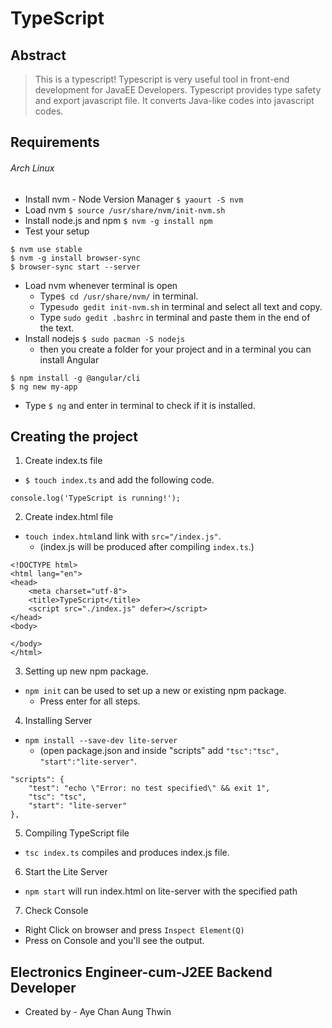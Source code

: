 # TypeScript
## Abstract
> This is a typescript!
> Typescript is very useful tool in front-end development for JavaEE Developers.
> Typescript provides type safety and export javascript file.
> It converts Java-like codes into javascript codes.

## Requirements
###### Arch Linux ######
- Install nvm - Node Version Manager
`$ yaourt -S nvm`
- Load nvm
`$ source /usr/share/nvm/init-nvm.sh`
- Install node.js and npm
`$ nvm -g install npm`
- Test your setup
```
$ nvm use stable
$ nvm -g install browser-sync
$ browser-sync start --server
```
- Load nvm whenever terminal is open
   - Type`$ cd /usr/share/nvm/` in terminal.
   - Type`sudo gedit init-nvm.sh` in terminal and select all text and copy.
   - Type `sudo gedit .bashrc` in terminal and paste them in the end of the text.
- Install nodejs
`$ sudo pacman -S nodejs`
   - then you create a folder for your project and in a terminal you can install Angular
```
$ npm install -g @angular/cli
$ ng new my-app
```
   - Type `$ ng` and enter in terminal to check if it is installed.

## Creating the project
1. Create index.ts file
- `$ touch index.ts` and add the following code.
```
console.log('TypeScript is running!');
```

2. Create index.html file
- `touch index.html`and link with `src="/index.js"`.
   - (index.js will be produced after compiling `index.ts`.)
```
<!DOCTYPE html>
<html lang="en">
<head>
	<meta charset="utf-8">
	<title>TypeScript</title>
	<script src="./index.js" defer></script>
</head>
<body>
	
</body>
</html>
```

3. Setting up new npm package. 
- `npm init` can be used to set up a new or existing npm package.
   - Press enter for all steps.

4. Installing Server
- `npm install --save-dev lite-server`
   - (open package.json and inside "scripts" add `"tsc":"tsc", "start":"lite-server"`.
```
"scripts": {
    "test": "echo \"Error: no test specified\" && exit 1",
    "tsc": "tsc",
    "start": "lite-server"
},
```

5. Compiling TypeScript file
- `tsc index.ts` compiles and produces index.js file.

6. Start the Lite Server
- `npm start` will run index.html on lite-server with the specified path

7. Check Console
- Right Click on browser and press `Inspect Element(Q)`
- Press on Console and you'll see the output.

## Electronics Engineer-cum-J2EE Backend Developer ##
-  Created by - Aye Chan Aung Thwin
